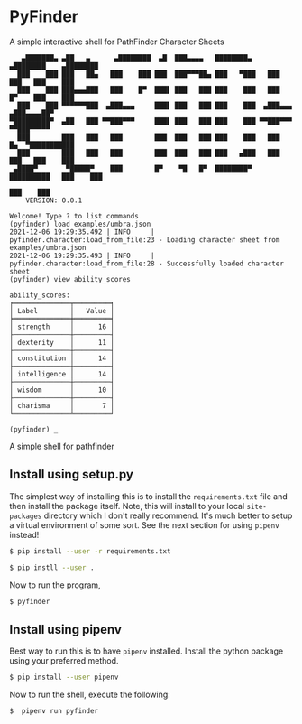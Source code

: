 PyFinder 
========

A simple interactive shell for PathFinder Character Sheets

```
   ▄███████▄ ▄██   ▄      ▄████████  ▄█  ███▄▄▄▄   ████████▄     ▄████████    ▄████████
  ███    ███ ███   ██▄   ███    ███ ███  ███▀▀▀██▄ ███   ▀███   ███    ███   ███    ███
  ███    ███ ███▄▄▄███   ███    █▀  ███▌ ███   ███ ███    ███   ███    █▀    ███    ███
  ███    ███ ▀▀▀▀▀▀███  ▄███▄▄▄     ███▌ ███   ███ ███    ███  ▄███▄▄▄      ▄███▄▄▄▄██▀
▀█████████▀  ▄██   ███ ▀▀███▀▀▀     ███▌ ███   ███ ███    ███ ▀▀███▀▀▀     ▀▀███▀▀▀▀▀
  ███        ███   ███   ███        ███  ███   ███ ███    ███   ███    █▄  ▀███████████
  ███        ███   ███   ███        ███  ███   ███ ███   ▄███   ███    ███   ███    ███
 ▄████▀       ▀█████▀    ███        █▀    ▀█   █▀  ████████▀    ██████████   ███    ███
                                                                             ███    ███
    VERSION: 0.0.1

Welcome! Type ? to list commands
(pyfinder) load examples/umbra.json
2021-12-06 19:29:35.492 | INFO     | pyfinder.character:load_from_file:23 - Loading character sheet from examples/umbra.json
2021-12-06 19:29:35.493 | INFO     | pyfinder.character:load_from_file:28 - Successfully loaded character sheet
(pyfinder) view ability_scores

ability_scores:
╒══════════════╤═════════╕
│ Label        │   Value │
╞══════════════╪═════════╡
│ strength     │      16 │
├──────────────┼─────────┤
│ dexterity    │      11 │
├──────────────┼─────────┤
│ constitution │      14 │
├──────────────┼─────────┤
│ intelligence │      14 │
├──────────────┼─────────┤
│ wisdom       │      10 │
├──────────────┼─────────┤
│ charisma     │       7 │
╘══════════════╧═════════╛

(pyfinder) _
```

A simple shell for pathfinder

Install using setup.py
----------------------

The simplest way of installing this is to install the `requirements.txt` file
and then install the package itself. Note, this will install to your local
`site-packages` directory which I don't really recommend. It's much better to
setup a virtual environment of some sort. See the next section for using
`pipenv` instead!

```bash
$ pip install --user -r requirements.txt
```

```bash
$ pip instll --user .
```

Now to run the program,

```bash
$ pyfinder
```

Install using pipenv
--------------------

Best way to run this is to have `pipenv` installed. Install the python
package using your preferred method.

```bash
$ pip install --user pipenv
```

Now to run the shell, execute the following:

```bash
$  pipenv run pyfinder
```

